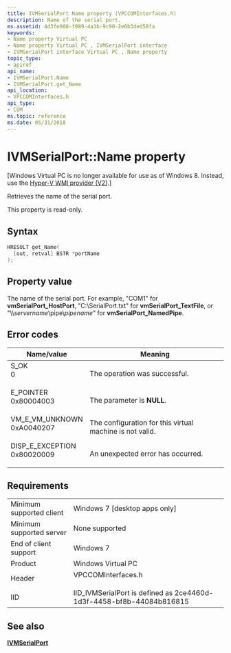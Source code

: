 ```yaml
---
title: IVMSerialPort Name property (VPCCOMInterfaces.h)
description: Name of the serial port.
ms.assetid: 4d3fe008-f089-4a1b-9c90-2e0b3ded58fa
keywords:
- Name property Virtual PC
- Name property Virtual PC , IVMSerialPort interface
- IVMSerialPort interface Virtual PC , Name property
topic_type:
- apiref
api_name:
- IVMSerialPort.Name
- IVMSerialPort.get_Name
api_location:
- VPCCOMInterfaces.h
api_type:
- COM
ms.topic: reference
ms.date: 05/31/2018
---
```


# IVMSerialPort::Name property

\[Windows Virtual PC is no longer available for use as of Windows 8. Instead, use the [Hyper-V WMI provider (V2)](/windows/desktop/HyperV_v2/windows-virtualization-portal).\]

Retrieves the name of the serial port.

This property is read-only.

## Syntax


```C++
HRESULT get_Name(
  [out, retval] BSTR *portName
);
```



## Property value

The name of the serial port. For example, "COM1" for **vmSerialPort\_HostPort**, "C:\\SerialPort.txt" for **vmSerialPort\_TextFile**, or "\\\\*servername*\\pipe\\*pipename*" for **vmSerialPort\_NamedPipe**.

## Error codes



| Name/value                                                                                                                                                    | Meaning                                                             |
|---------------------------------------------------------------------------------------------------------------------------------------------------------------|---------------------------------------------------------------------|
| <dl> <dt>S\_OK</dt> <dt>0</dt> </dl>                       | The operation was successful.<br/>                            |
| <dl> <dt>E\_POINTER</dt> <dt>0x80004003</dt> </dl>         | The parameter is **NULL**.<br/>                               |
| <dl> <dt>VM\_E\_VM\_UNKNOWN</dt> <dt>0xA0040207</dt> </dl> | The configuration for this virtual machine is not valid.<br/> |
| <dl> <dt>DISP\_E\_EXCEPTION</dt> <dt>0x80020009</dt> </dl> | An unexpected error has occurred.<br/>                        |



## Requirements



|                                     |                                                                                               |
|-------------------------------------|-----------------------------------------------------------------------------------------------|
| Minimum supported client<br/> | Windows 7 \[desktop apps only\]<br/>                                                    |
| Minimum supported server<br/> | None supported<br/>                                                                     |
| End of client support<br/>    | Windows 7<br/>                                                                          |
| Product<br/>                  | Windows Virtual PC<br/>                                                                 |
| Header<br/>                   | <dl> <dt>VPCCOMInterfaces.h</dt> </dl> |
| IID<br/>                      | IID\_IVMSerialPort is defined as 2ce4460d-1d3f-4458-bf8b-44084b816815<br/>              |



## See also

<dl> <dt>

[**IVMSerialPort**](ivmserialport.md)
</dt> </dl>

 

